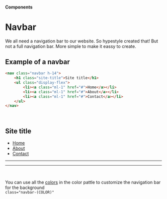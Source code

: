 #### Components

# Navbar

We all need a navigation bar to our website. So hypestyle created that! But not a full navigation bar. More simple to make it eassy to create.

## Example of a navbar

```html
<nav class="navbar h-14">
    <h1 class="site-title">Site title</h1>
    <ul class="display-flex">
        <li><a class="ml-1" href="#">Home</a></li>
        <li><a class="ml-1" href="#">About</a></li>
        <li><a class="ml-1" href="#">Contact</a></li>
    </ul>
</nav>
```

<br>
<nav class="navbar bs-lg h-14">
    <h1 class="site-title">Site title</h1>
    <ul class="display-flex">
        <li><a class="ml-1" href="#">Home</a></li>
        <li><a class="ml-1" href="#">About</a></li>
        <li><a class="ml-1" href="#">Contact</a></li>
    </ul>
</nav>

---

---

<br>

You can use all the [colors]("/") in the color pattle to customize the navigation bar for the background
<br>
<code>class="navbar-(COLOR)"</code>
